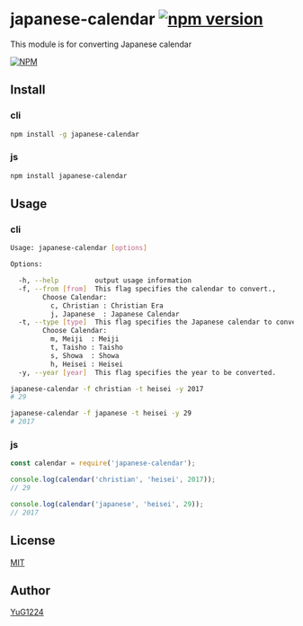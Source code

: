 # japanese-calendar [![npm version](https://badge.fury.io/js/japanese-calendar.svg)](https://badge.fury.io/js/japanese-calendar)

This module is for converting Japanese calendar

[![NPM](https://nodei.co/npm/japanese-calendar.png?downloads=true&downloadRank=true&stars=true)](https://nodei.co/npm/japanese-calendar/)

## Install

### cli
```bash
npm install -g japanese-calendar
```

### js
```bash
npm install japanese-calendar
```

## Usage

### cli
```bash
Usage: japanese-calendar [options]

Options:

  -h, --help         output usage information
  -f, --from [from]  This flag specifies the calendar to convert.,
        Choose Calendar:
          c, Christian : Christian Era
          j, Japanese  : Japanese Calendar
  -t, --type [type]  This flag specifies the Japanese calendar to convert.
        Choose Calendar:
          m, Meiji  : Meiji
          t, Taisho : Taisho
          s, Showa  : Showa
          h, Heisei : Heisei
  -y, --year [year]  This flag specifies the year to be converted.

japanese-calendar -f christian -t heisei -y 2017
# 29

japanese-calendar -f japanese -t heisei -y 29
# 2017
```

### js

```js
const calendar = require('japanese-calendar');

console.log(calendar('christian', 'heisei', 2017));
// 29

console.log(calendar('japanese', 'heisei', 29));
// 2017
```

## License
[MIT](http://opensource.org/licenses/mit-license.php)

## Author
[YuG1224](https://github.com/YuG1224)
